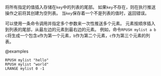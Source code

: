 将所有指定的值插入存储在`key`中的列表的尾部。
如果`key`不存在，则在执行推送操作之前将其创建为空列表。
当`key`保存着一个不是列表的值时，返回错误。

可以使用一条命令调用并指定多个参数来一次性推送多个元素。
元素按顺序插入到列表的尾部，从最左边的元素到最右边的元素。
例如，命令`RPUSH mylist a b c`将生成一个包含`a`作为第一个元素，`b`作为第二个元素，`c`作为第三个元素的列表。

@examples

```cli
RPUSH mylist "hello"
RPUSH mylist "world"
LRANGE mylist 0 -1
```
